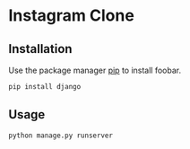 # Instagram Clone



## Installation

Use the package manager [pip](https://pip.pypa.io/en/stable/) to install foobar.

```bash
pip install django
```

## Usage

```python
python manage.py runserver

